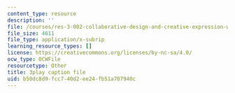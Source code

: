 ```yaml
---
content_type: resource
description: ''
file: /courses/res-3-002-collaborative-design-and-creative-expression-with-arduino-microcontrollers-january-iap-2017/b50dc8d9fcc740d2ee24fb51a707940c_4pPggNBGK88.srt
file_size: 4611
file_type: application/x-subrip
learning_resource_types: []
license: https://creativecommons.org/licenses/by-nc-sa/4.0/
ocw_type: OCWFile
resourcetype: Other
title: 3play caption file
uid: b50dc8d9-fcc7-40d2-ee24-fb51a707940c
---
```

